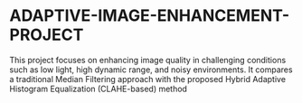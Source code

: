 # ADAPTIVE-IMAGE-ENHANCEMENT-PROJECT
This project focuses on enhancing image quality in challenging conditions such as low light, high dynamic range, and noisy environments. It compares a traditional Median Filtering approach with the proposed Hybrid Adaptive Histogram Equalization (CLAHE-based) method
